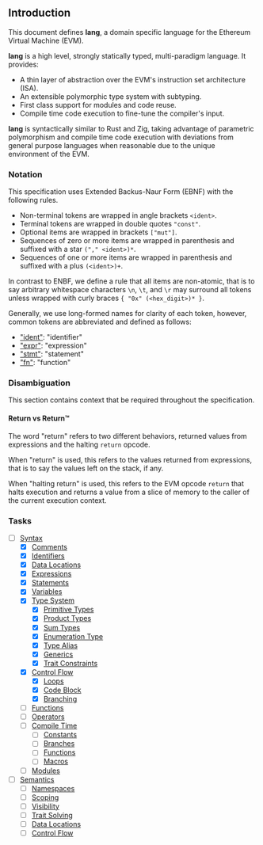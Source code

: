 ## Introduction

This document defines __lang__, a domain specific language for the Ethereum Virtual Machine (EVM).

__lang__ is a high level, strongly statically typed, multi-paradigm language. It provides:

- A thin layer of abstraction over the EVM's instruction set architecture (ISA).
- An extensible polymorphic type system with subtyping.
- First class support for modules and code reuse.
- Compile time code execution to fine-tune the compiler's input.

__lang__ is syntactically similar to Rust and Zig, taking advantage of parametric polymorphism and
compile time code execution with deviations from general purpose languages when reasonable due to
the unique environment of the EVM.

### Notation

This specification uses Extended Backus-Naur Form (EBNF) with the following rules.

- Non-terminal tokens are wrapped in angle brackets `<ident>`.
- Terminal tokens are wrapped in double quotes `"const"`.
- Optional items are wrapped in brackets `["mut"]`.
- Sequences of zero or more items are wrapped in parenthesis and suffixed with a star `("," <ident>)*`.
- Sequences of one or more items are wrapped in parenthesis and suffixed with a plus `(<ident>)+`.

In contrast to ENBF, we define a rule that all items are non-atomic, that is to say arbitrary
whitespace characters `\n`, `\t`, and `\r` may surround all tokens unless wrapped with curly braces
`{ "0x" (<hex_digit>)* }`.


Generally, we use long-formed names for clarity of each token, however, common tokens are
abbreviated and defined as follows:

- ["ident"](syntax/identifiers.md): "identifier"
- ["expr"](syntax/expressions.md): "expression"
- ["stmt"](syntax/statements.md): "statement"
- ["fn"](syntax/functions.md): "function"

### Disambiguation

This section contains context that be required throughout the specification.

#### Return vs Return™️

The word "return" refers to two different behaviors, returned values from expressions and the
halting `return` opcode.

When "return" is used, this refers to the values returned from expressions, that is to say the
values left on the stack, if any.

When "halting return" is used, this refers to the EVM opcode `return` that halts execution and
returns a value from a slice of memory to the caller of the current execution context.

### Tasks

- [ ] [Syntax](syntax.md)
  - [x] [Comments](syntax/comments.md)
  - [x] [Identifiers](syntax/identifiers.md)
  - [x] [Data Locations](syntax/data-locations.md)
  - [x] [Expressions](syntax/expressions.md)
  - [x] [Statements](syntax/statements.md)
  - [x] [Variables](syntax/variables.md)
  - [x] [Type System](syntax/type-system.md)
    - [x] [Primitive Types](syntax/type-system/primitive-types.md)
    - [x] [Product Types](syntax/type-system/product-types.md)
    - [x] [Sum Types](syntax/type-system/sum-types.md)
    - [x] [Enumeration Type](syntax/type-system/enumeration-type.md)
    - [x] [Type Alias](syntax/type-system/type-alias.md)
    - [x] [Generics](syntax/type-system/generics.md)
    - [x] [Trait Constraints](syntax/type-system/traits.md)
  - [x] [Control Flow](syntax/control-flow.md)
    - [x] [Loops](syntax/control-flow/loops.md)
    - [x] [Code Block](syntax/control-flow/code-block.md)
    - [x] [Branching](syntax/control-flow/branching.md)
  - [ ] [Functions](syntax/functions.md)
  - [ ] [Operators](syntax/operators.md)
  - [ ] [Compile Time](syntax/comptime.md)
    - [ ] [Constants](syntax/comptime/constants.md)
    - [ ] [Branches](syntax/comptime/branches.md)
    - [ ] [Functions](syntax/comptime/functions.md)
    - [ ] [Macros](syntax/comptime/macros.md)
  - [ ] [Modules](syntax/modules.md)
- [ ] [Semantics](semantics.md)
  - [ ] [Namespaces](semantics/namespaces.md)
  - [ ] [Scoping](semantics/scoping.md)
  - [ ] [Visibility](semantics/visibility.md)
  - [ ] [Trait Solving](semantics/trait-solving.md)
  - [ ] [Data Locations](semantics/data-locations.md)
  - [ ] [Control Flow](semantics/control-flow.md)
